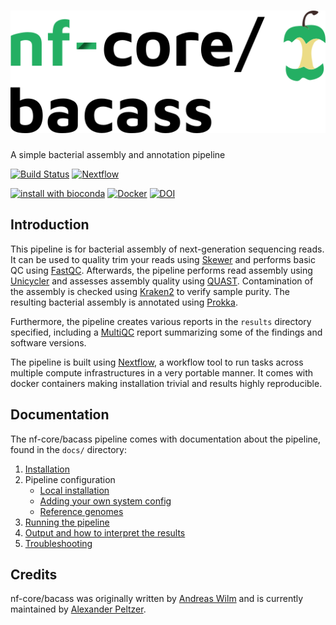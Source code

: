 # ![nf-core/bacass](docs/images/nfcore-bacass_logo.png)

A simple bacterial assembly and annotation pipeline

[![Build Status](https://travis-ci.com/nf-core/bacass.svg?branch=master)](https://travis-ci.com/nf-core/bacass)
[![Nextflow](https://img.shields.io/badge/nextflow-%E2%89%A518.10.1-brightgreen.svg)](https://www.nextflow.io/)

[![install with bioconda](https://img.shields.io/badge/install%20with-bioconda-brightgreen.svg)](http://bioconda.github.io/)
[![Docker](https://img.shields.io/docker/automated/nfcore/bacass.svg)](https://hub.docker.com/r/nfcore/bacass)
[![DOI](https://zenodo.org/badge/168486714.svg)](https://zenodo.org/badge/latestdoi/168486714)

## Introduction

This pipeline is for bacterial assembly of next-generation sequencing reads. It can be used to quality trim your reads using [Skewer](https://github.com/relipmoc/skewer) and performs basic QC using [FastQC](https://www.bioinformatics.babraham.ac.uk/projects/fastqc/). Afterwards, the pipeline performs read assembly using [Unicycler](https://github.com/rrwick/Unicycler) and assesses assembly quality using [QUAST](http://bioinf.spbau.ru/quast). Contamination of the assembly is checked using [Kraken2](https://ccb.jhu.edu/software/kraken2/) to verify sample purity. The resulting bacterial assembly is annotated using [Prokka](https://github.com/tseemann/prokka).

Furthermore, the pipeline creates various reports in the `results` directory specified, including a [MultiQC](https://multiqc.info) report summarizing some of the findings and software versions.

The pipeline is built using [Nextflow](https://www.nextflow.io), a workflow tool to run tasks across multiple compute infrastructures in a very portable manner. It comes with docker containers making installation trivial and results highly reproducible.

## Documentation

The nf-core/bacass pipeline comes with documentation about the pipeline, found in the `docs/` directory:

1. [Installation](https://nf-co.re/usage/installation)
2. Pipeline configuration
    * [Local installation](https://nf-co.re/usage/local_installation)
    * [Adding your own system config](https://nf-co.re/usage/adding_own_config)
    * [Reference genomes](https://nf-co.re/usage/reference_genomes)
3. [Running the pipeline](docs/usage.md)
4. [Output and how to interpret the results](docs/output.md)
5. [Troubleshooting](https://nf-co.re/usage/troubleshooting)


## Credits

nf-core/bacass was originally written by [Andreas Wilm](https://github.com/andreas-wilm) and is currently maintained by [Alexander Peltzer](https://github.com/apeltzer).
